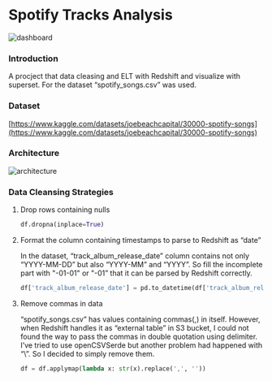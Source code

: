 # Spotify Tracks Analysis

![dashboard](https://github.com/bs021558/spotify-songs-data-processing/assets/36155664/019da1a4-1c54-4818-b7b2-c78980df3b5e)

### Introduction

A procject that data cleasing and ELT with Redshift and visualize with superset. For the dataset “spotify_songs.csv” was used.

### Dataset

[https://www.kaggle.com/datasets/joebeachcapital/30000-spotify-songs](https://www.kaggle.com/datasets/joebeachcapital/30000-spotify-songs)

### Architecture

![architecture](https://github.com/bs021558/spotify-songs-data-processing/assets/36155664/4173a446-1a85-4e67-82e7-4a3c23217f25)

### Data Cleansing Strategies

1. Drop rows containing nulls
    
    ```python
    df.dropna(inplace=True)
    ```
    
2. Format the column containing timestamps to parse to Redshift as “date”
    
    In the dataset, “track_album_release_date” column contains not only “YYYY-MM-DD” but also “YYYY-MM” and “YYYY”. So fill the incomplete part with "-01-01" or "-01” that it can be parsed by Redshift correctly.
    
    ```python
    df['track_album_release_date'] = pd.to_datetime(df['track_album_release_date'], errors='coerce')
    ```
    
3. Remove commas in data
    
    “spotify_songs.csv” has values containing commas(,) in itself. However, when Redshift handles it as “external table” in S3 bucket, I could not found the way to pass the commas in double quotation using delimiter. I’ve tried to use openCSVSerde but another problem had happened with “\”. So I decided to simply remove them.
    
    ```python
    df = df.applymap(lambda x: str(x).replace(',', ''))
    ```
